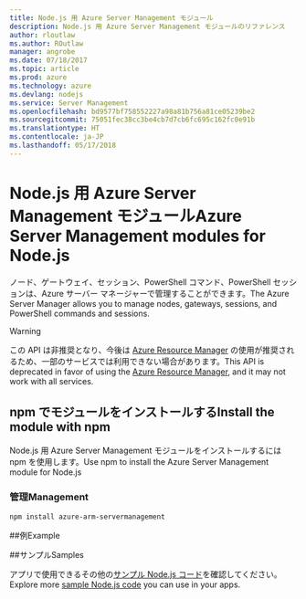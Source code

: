 ```yaml
---
title: Node.js 用 Azure Server Management モジュール
description: Node.js 用 Azure Server Management モジュールのリファレンス
author: rloutlaw
ms.author: ROutlaw
manager: angrobe
ms.date: 07/18/2017
ms.topic: article
ms.prod: azure
ms.technology: azure
ms.devlang: nodejs
ms.service: Server Management
ms.openlocfilehash: bd9577bf758552227a98a81b756a81ce05239be2
ms.sourcegitcommit: 75051fec38cc3be4cb7d7cb6fc695c162fc0e91b
ms.translationtype: HT
ms.contentlocale: ja-JP
ms.lasthandoff: 05/17/2018
---
```

# <a name="azure-server-management-modules-for-nodejs"></a><span data-ttu-id="3807f-103">Node.js 用 Azure Server Management モジュール</span><span class="sxs-lookup"><span data-stu-id="3807f-103">Azure Server Management modules for Node.js</span></span>

<span data-ttu-id="3807f-104">ノード、ゲートウェイ、セッション、PowerShell コマンド、PowerShell セッションは、Azure サーバー マネージャーで管理することができます。</span><span class="sxs-lookup"><span data-stu-id="3807f-104">The Azure Server Manager allows you to manage nodes, gateways, sessions, and PowerShell commands and sessions.</span></span>

> [!WARNING]
> <span data-ttu-id="3807f-105">この API は非推奨となり、今後は [Azure Resource Manager](/javascript/api/overview/azure/resources) の使用が推奨されるため、一部のサービスでは利用できない場合があります。</span><span class="sxs-lookup"><span data-stu-id="3807f-105">This API is deprecated in favor of using the [Azure Resource Manager](/javascript/api/overview/azure/resources), and it may not work with all services.</span></span>

## <a name="install-the-module-with-npm"></a><span data-ttu-id="3807f-106">npm でモジュールをインストールする</span><span class="sxs-lookup"><span data-stu-id="3807f-106">Install the module with npm</span></span>

<span data-ttu-id="3807f-107">Node.js 用 Azure Server Management モジュールをインストールするには npm を使用します。</span><span class="sxs-lookup"><span data-stu-id="3807f-107">Use npm to install the Azure Server Management module for Node.js</span></span>

### <a name="management"></a><span data-ttu-id="3807f-108">管理</span><span class="sxs-lookup"><span data-stu-id="3807f-108">Management</span></span>

```bash
npm install azure-arm-servermanagement
```

##<a name="example"></a><span data-ttu-id="3807f-109">例</span><span class="sxs-lookup"><span data-stu-id="3807f-109">Example</span></span>

##<a name="samples"></a><span data-ttu-id="3807f-110">サンプル</span><span class="sxs-lookup"><span data-stu-id="3807f-110">Samples</span></span>

<span data-ttu-id="3807f-111">アプリで使用できるその他の[サンプル Node.js コード](https://azure.microsoft.com/resources/samples/?platform=nodejs)を確認してください。</span><span class="sxs-lookup"><span data-stu-id="3807f-111">Explore more [sample Node.js code](https://azure.microsoft.com/resources/samples/?platform=nodejs) you can use in your apps.</span></span>